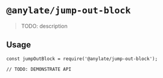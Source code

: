 # `@anylate/jump-out-block`

> TODO: description

## Usage

```
const jumpOutBlock = require('@anylate/jump-out-block');

// TODO: DEMONSTRATE API
```
